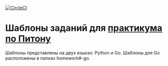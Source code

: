 [![CircleCI](https://circleci.com/gh/Dementiy/pybook-assignments/tree/master.svg?style=svg)](https://circleci.com/gh/Dementiy/pybook-assignments/tree/master)

# Шаблоны заданий для [практикума по Питону](https://github.com/Dementiy/pybook)

Шаблоны представлены на двух языках: Python и Go. Шаблоны для Go расположены в папках homework#-go.

